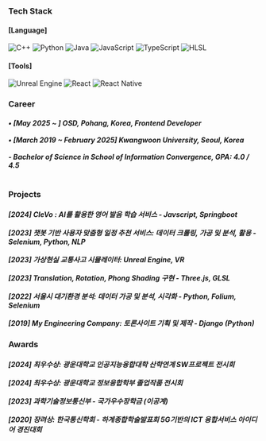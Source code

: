 <h3 align="left"> Tech Stack </h3>
<!--
<div align="left"><h5>
- [Language] Python, C++, Java, JavaScript, TypeScript, HLSL <br><br>
- [Tools] Unreal Engine, React, React Native
  </h5>
</div>
-->

#### [Language]
![C++](https://img.shields.io/badge/c++-%2300599C.svg?style=for-the-badge&logo=c%2B%2B&logoColor=white)
![Python](https://img.shields.io/badge/python-3670A0?style=for-the-badge&logo=python&logoColor=ffdd54)
![Java](https://img.shields.io/badge/java-%23ED8B00.svg?style=for-the-badge&logo=openjdk&logoColor=white)
![JavaScript](https://img.shields.io/badge/javascript-%23323330.svg?style=for-the-badge&logo=javascript&logoColor=%23F7DF1E)
![TypeScript](https://img.shields.io/badge/typescript-%23007ACC.svg?style=for-the-badge&logo=typescript&logoColor=white)
![HLSL](https://img.shields.io/badge/HLSL-blue?logo=appveyor&style=plastic)


#### [Tools]
![Unreal Engine](https://img.shields.io/badge/unrealengine-%23313131.svg?style=for-the-badge&logo=unrealengine&logoColor=white)
![React](https://img.shields.io/badge/react-%2320232a.svg?style=for-the-badge&logo=react&logoColor=%2361DAFB)
![React Native](https://img.shields.io/badge/react_native-%2320232a.svg?style=for-the-badge&logo=react&logoColor=%2361DAFB)

<h3 align="left"> Career </h3>
<div align="left"> <h5>
• [May 2025 ~ ] OSD, Pohang, Korea, Frontend Developer <br><br>
• [March 2019 ~ February 2025] Kwangwoon University, Seoul, Korea <br><br>
- Bachelor of Science in School of Information Convergence, GPA: 4.0 / 4.5 <br><br>
  </h5>
</div>


<h3 align="left"> Projects </h3>
<div align="left"> <h5>
  [2024] CleVo : AI를 활용한 영어 발음 학습 서비스 - Javscript, Springboot <br><br>
  [2023] 챗봇 기반 사용자 맞춤형 일정 추천 서비스: 데이터 크롤링, 가공 및 분석, 활용 - Selenium, Python, NLP <br><br>
  [2023] 가상현실 교통사고 시뮬레이터: Unreal Engine, VR <br><br>
  [2023] Translation, Rotation, Phong Shading 구현 - Three.js, GLSL <br><br>
  [2022] 서울시 대기환경 분석: 데이터 가공 및 분석, 시각화 - Python, Folium, Selenium <br><br>
  [2019] My Engineering Company: 토론사이트 기획 및 제작 - Django (Python)
</h5>
</div>

<h3 align="left"> Awards </h3>
<div align="left"> <h5>
  [2024] 최우수상: 광운대학교 인공지능융합대학 산학연계 SW프로젝트 전시회 <br><br>
  [2024] 최우수상: 광운대학교 정보융합학부 졸업작품 전시회<br><br>
  [2023] 과학기술정보통신부 - 국가우수장학금 (이공계) <br><br>
  [2020] 장려상: 한국통신학회 - 하계종합학술발표회 5G기반의 ICT 융합서비스 아이디어 경진대회<br>
</h5>
</div>
